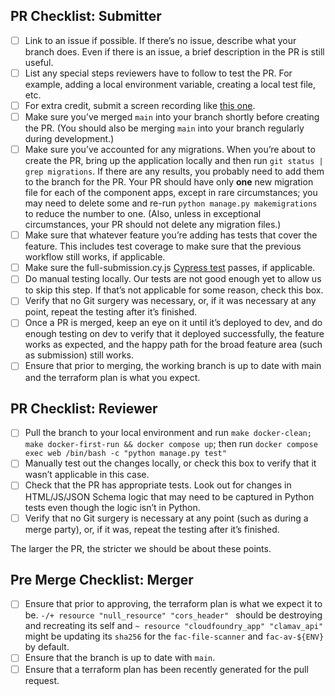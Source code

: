 
## PR Checklist: Submitter

- [ ]   Link to an issue if possible. If there’s no issue, describe what your branch does. Even if there is an issue, a brief description in the PR is still useful.
- [ ]   List any special steps reviewers have to follow to test the PR. For example, adding a local environment variable, creating a local test file, etc.
- [ ]   For extra credit, submit a screen recording like [this one](https://github.com/GSA-TTS/FAC/pull/1821).
- [ ]   Make sure you’ve merged `main` into your branch shortly before creating the PR. (You should also be merging `main` into your branch regularly during development.)
- [ ]   Make sure you’ve accounted for any migrations. When you’re about to create the PR, bring up the application locally and then run `git status | grep migrations`. If there are any results, you probably need to add them to the branch for the PR. Your PR should have only **one** new migration file for each of the component apps, except in rare circumstances; you may need to delete some and re-run `python manage.py makemigrations` to reduce the number to one. (Also, unless in exceptional circumstances, your PR should not delete any migration files.)
- [ ]   Make sure that whatever feature you’re adding has tests that cover the feature. This includes test coverage to make sure that the previous workflow still works, if applicable.
- [ ]   Make sure the full-submission.cy.js [Cypress test](https://github.com/GSA-TTS/FAC/blob/main/docs/testing.md#end-to-end-testing) passes, if applicable.
- [ ]   Do manual testing locally. Our tests are not good enough yet to allow us to skip this step. If that’s not applicable for some reason, check this box.
- [ ]   Verify that no Git surgery was necessary, or, if it was necessary at any point, repeat the testing after it’s finished.
- [ ]   Once a PR is merged, keep an eye on it until it’s deployed to dev, and do enough testing on dev to verify that it deployed successfully, the feature works as expected, and the happy path for the broad feature area (such as submission) still works.
- [ ]   Ensure that prior to merging, the working branch is up to date with main and the terraform plan is what you expect.

## PR Checklist: Reviewer

- [ ]   Pull the branch to your local environment and run `make docker-clean; make docker-first-run && docker compose up`; then run `docker compose exec web /bin/bash -c "python manage.py test"`
- [ ]   Manually test out the changes locally, or check this box to verify that it wasn’t applicable in this case.
- [ ]   Check that the PR has appropriate tests. Look out for changes in HTML/JS/JSON Schema logic that may need to be captured in Python tests even though the logic isn’t in Python.
- [ ]   Verify that no Git surgery is necessary at any point (such as during a merge party), or, if it was, repeat the testing after it’s finished.

The larger the PR, the stricter we should be about these points.

## Pre Merge Checklist: Merger

- [ ]   Ensure that prior to approving, the terraform plan is what we expect it to be. `-/+ resource "null_resource" "cors_header" ` should be destroying and recreating its self and ` ~ resource "cloudfoundry_app" "clamav_api" ` might be updating its `sha256` for the `fac-file-scanner` and `fac-av-${ENV}` by default.
- [ ]   Ensure that the branch is up to date with `main`.
- [ ]   Ensure that a terraform plan has been recently generated for the pull request.

